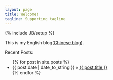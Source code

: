 ```yaml
---
layout: page
title: Welcome!
tagline: Supporting tagline
---
```

{% include JB/setup %}

This is my English blog(<a href="http://2maomao.com/blog/">Chinese blog</a>).

Recent Posts:

<ul class="posts">
  {% for post in site.posts %}
    <li><span>{{ post.date | date_to_string }}</span> &raquo; <a href="{{ BASE_PATH }}{{ post.url }}">{{ post.title }}</a></li>
  {% endfor %}
</ul>


